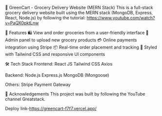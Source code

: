 🛒 GreenCart - Grocery Delivery Website (MERN Stack)
This is a full-stack grocery delivery website built using the MERN stack (MongoDB, Express, React, Node.js) by following the tutorial: https://www.youtube.com/watch?v=PaQX0pktLnw 

📌 Features
🛍️ View and order groceries from a user-friendly interface
🧑 Admin panel to upload new grocery products
💳 Online payments integration using Stripe
📦 Real-time order placement and tracking
🎨 Styled with Tailwind CSS and responsive UI components

🛠️ Tech Stack
Frontend:
React JS
Tailwind CSS
Axios

Backend:
Node.js
Express.js
MongoDB (Mongoose)

Others:
Stripe Payment Gateway

🙏 Acknowledgements
This project was built by following the YouTube channel Greatstack. 

Deploy link-https://greencart-f7f7.vercel.app/
